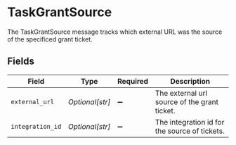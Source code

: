 # TaskGrantSource

The TaskGrantSource message tracks which external URL was the source of the specificed grant ticket.


## Fields

| Field                                         | Type                                          | Required                                      | Description                                   |
| --------------------------------------------- | --------------------------------------------- | --------------------------------------------- | --------------------------------------------- |
| `external_url`                                | *Optional[str]*                               | :heavy_minus_sign:                            | The external url source of the grant ticket.  |
| `integration_id`                              | *Optional[str]*                               | :heavy_minus_sign:                            | The integration id for the source of tickets. |